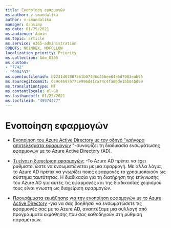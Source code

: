 ```yaml
---
title: Ενοποίηση εφαρμογών
ms.author: v-smandalika
author: v-smandalika
manager: dansimp
ms.date: 01/25/2021
ms.audience: Admin
ms.topic: article
ms.service: o365-administration
ROBOTS: NOINDEX, NOFOLLOW
localization_priority: Priority
ms.collection: Adm_O365
ms.custom:
- "7742"
- "9004337"
ms.openlocfilehash: b2231d07087561b074d6c356ee84e5d7083eab95
ms.sourcegitcommit: 029c4697b77ce996d41ca74c4fa86de1bb84bd99
ms.translationtype: MT
ms.contentlocale: el-GR
ms.lasthandoff: 01/25/2021
ms.locfileid: "49974477"
---
```

# <a name="application--integration"></a>Ενοποίηση εφαρμογών

- [Ενοποίηση του Azure Active Directory με τον οδηγό "γρήγορα αποτελέσματα εφαρμογών](https://docs.microsoft.com/azure/active-directory/manage-apps/plan-an-application-integration)  "-συνοψίζει τη διαδικασία ενσωμάτωσης εφαρμογών με το Azure Active Directory (AD).

- [Τι είναι η διαχείριση εφαρμογών;](https://docs.microsoft.com/azure/active-directory/manage-apps/what-is-application-management)  -Το Azure AD πρέπει να έχει ρυθμιστεί ώστε να ενσωματώνεται με μια εφαρμογή. Με άλλα λόγια, το Azure AD πρέπει να γνωρίζει ποιες εφαρμογές το χρησιμοποιούν ως σύστημα ταυτότητας. Η διαδικασία για τη διατήρηση της επίγνωσης του Azure AD για αυτές τις εφαρμογές και της διαδικασίας χειρισμού τους είναι γνωστή ως διαχείριση εφαρμογών.

- [Προγράμματα εκμάθησης για την ενοποίηση εφαρμογών με το Azure Active Directory](https://docs.microsoft.com/azure/active-directory/saas-apps/tutorial-list)  -για να σας βοηθήσει να ενσωματώσετε τις εφαρμογές σας με το Azure AD, αναπτύξαμε μια συλλογή από προγράμματα εκμάθησης που σας καθοδηγούν στη ρύθμιση παραμέτρων.

